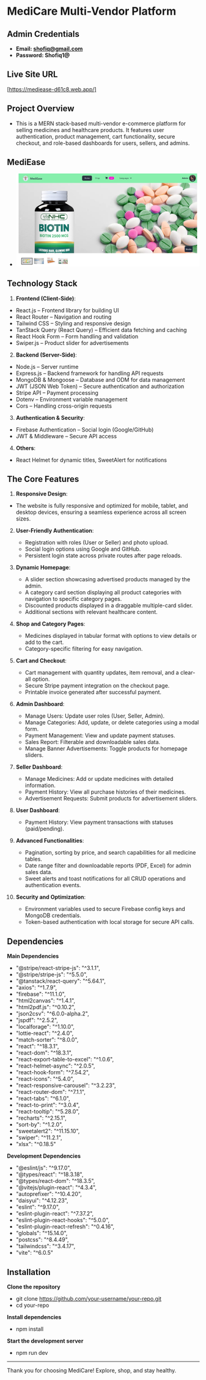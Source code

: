 # MediCare Multi-Vendor Platform

## Admin Credentials
- **Email: shofiq@gmail.com** 
- **Password: Shofiq1@** 

## Live Site URL
[https://mediease-d61c8.web.app/]


## Project Overview
- This is a MERN stack-based multi-vendor e-commerce platform for selling medicines and healthcare products. It features user authentication, product management, cart functionality, secure checkout, and role-based dashboards for users, sellers, and admins.

## MediEase
- ![MediEase Screenshot](/src/assets/banner_screenshot.jpg)

## Technology Stack

1. **Frontend (Client-Side)**:
- React.js – Frontend library for building UI
- React Router – Navigation and routing
- Tailwind CSS – Styling and responsive design
- TanStack Query (React Query) – Efficient data fetching and caching
- React Hook Form – Form handling and validation
- Swiper.js – Product slider for advertisements

2. **Backend (Server-Side)**:
- Node.js – Server runtime
- Express.js – Backend framework for handling API requests
- MongoDB & Mongoose – Database and ODM for data management
- JWT (JSON Web Token) – Secure authentication and authorization
- Stripe API – Payment processing
- Dotenv – Environment variable management
- Cors – Handling cross-origin requests

3. **Authentication & Security**:
- Firebase Authentication – Social login (Google/GitHub)
- JWT & Middleware – Secure API access

4. **Others**: 
- React Helmet for dynamic titles, SweetAlert for notifications


## The Core Features

1. **Responsive Design**: 
- The website is fully responsive and optimized for mobile, tablet, and desktop devices, ensuring a seamless experience across all screen sizes.

2. **User-Friendly Authentication**:
   - Registration with roles (User or Seller) and photo upload.
   - Social login options using Google and GitHub.
   - Persistent login state across private routes after page reloads.

3. **Dynamic Homepage**:
   - A slider section showcasing advertised products managed by the admin.
   - A category card section displaying all product categories with navigation to specific category pages.
   - Discounted products displayed in a draggable multiple-card slider.
   - Additional sections with relevant healthcare content.

4. **Shop and Category Pages**:
   - Medicines displayed in tabular format with options to view details or add to the cart.
   - Category-specific filtering for easy navigation.

5. **Cart and Checkout**:
   - Cart management with quantity updates, item removal, and a clear-all option.
   - Secure Stripe payment integration on the checkout page.
   - Printable invoice generated after successful payment.

6. **Admin Dashboard**:
   - Manage Users: Update user roles (User, Seller, Admin).
   - Manage Categories: Add, update, or delete categories using a modal form.
   - Payment Management: View and update payment statuses.
   - Sales Report: Filterable and downloadable sales data.
   - Manage Banner Advertisements: Toggle products for homepage sliders.

7. **Seller Dashboard**:
   - Manage Medicines: Add or update medicines with detailed information.
   - Payment History: View all purchase histories of their medicines.
   - Advertisement Requests: Submit products for advertisement sliders.

8. **User Dashboard**:
   - Payment History: View payment transactions with statuses (paid/pending).

9. **Advanced Functionalities**:
   - Pagination, sorting by price, and search capabilities for all medicine tables.
   - Date range filter and downloadable reports (PDF, Excel) for admin sales data.
   - Sweet alerts and toast notifications for all CRUD operations and authentication events.

10. **Security and Optimization**:
    - Environment variables used to secure Firebase config keys and MongoDB credentials.
    - Token-based authentication with local storage for secure API calls.

## Dependencies

**Main Dependencies**
- "@stripe/react-stripe-js": "^3.1.1",
- "@stripe/stripe-js": "^5.5.0",
- "@tanstack/react-query": "^5.64.1",
- "axios": "^1.7.9",
- "firebase": "^11.1.0",
- "html2canvas": "^1.4.1",
- "html2pdf.js": "^0.10.2",
- "json2csv": "^6.0.0-alpha.2",
- "jspdf": "^2.5.2",
- "localforage": "^1.10.0",
- "lottie-react": "^2.4.0",
- "match-sorter": "^8.0.0",
- "react": "^18.3.1",
- "react-dom": "^18.3.1",
- "react-export-table-to-excel": "^1.0.6",
- "react-helmet-async": "^2.0.5",
- "react-hook-form": "^7.54.2",
- "react-icons": "^5.4.0",
- "react-responsive-carousel": "^3.2.23",
- "react-router-dom": "^7.1.1",
- "react-tabs": "^6.1.0",
- "react-to-print": "^3.0.4",
- "react-tooltip": "^5.28.0",
- "recharts": "^2.15.1",
- "sort-by": "^1.2.0",
- "sweetalert2": "^11.15.10",
- "swiper": "^11.2.1",
- "xlsx": "^0.18.5"

**Development Dependencies**
- "@eslint/js": "^9.17.0",
- "@types/react": "^18.3.18",
- "@types/react-dom": "^18.3.5",
- "@vitejs/plugin-react": "^4.3.4",
- "autoprefixer": "^10.4.20",
- "daisyui": "^4.12.23",
- "eslint": "^9.17.0",
- "eslint-plugin-react": "^7.37.2",
- "eslint-plugin-react-hooks": "^5.0.0",
- "eslint-plugin-react-refresh": "^0.4.16",
- "globals": "^15.14.0",
- "postcss": "^8.4.49",
- "tailwindcss": "^3.4.17",
- "vite": "^6.0.5"


## Installation

**Clone the repository**
- git clone https://github.com/your-username/your-repo.git
- cd your-repo

**Install dependencies**
- npm install

**Start the development server**
- npm run dev

---

Thank you for choosing MediCare! Explore, shop, and stay healthy.

